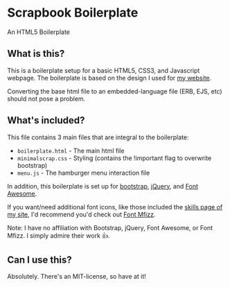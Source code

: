 # Scrapbook Boilerplate
An HTML5 Boilerplate

## What is this?
This is a boilerplate setup for a basic HTML5, CSS3, and Javascript webpage.
The boilerplate is based on the design I used for [my website](http://xjcoan.com).

Converting the base html file to an embedded-language file (ERB, EJS, etc) should not pose a problem.

## What's included?
This file contains 3 main files that are integral to the boilerplate:

* `boilerplate.html` - The main html file
* `minimalscrap.css` - Styling (contains the !important flag to overwrite bootstrap)
* `menu.js` - The hamburger menu interaction file

In addition, this boilerplate is set up for [bootstrap](http://getbootstrap.com/),
[jQuery](https://jquery.com/), and [Font Awesome](http://fontawesome.io/).

If you want/need additional font icons, like those included the [skills page of my site](http://xjcoan.com/skills.hmtl), I'd recommend you'd check out [Font Mfizz](http://fizzed.com/oss/font-mfizz).

Note: I have no affiliation with Bootstrap, jQuery, Font Awesome, or Font Mfizz.  I simply admire their work 👍.

## Can I use this?
Absolutely.  There's an MIT-license, so have at it!
